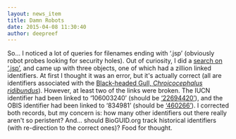 ```yaml
---
layout: news_item
title: Damn Robots
date: 2015-04-08 11:30:40
author: deepreef
---
```


So... I noticed a lot of queries for filenames ending with ‘.jsp’ (obviously robot probes looking for security holes). Out of curiosity, I did a [search on ‘.jsp’], and came up with three objects, one of which had a zillion linked identifiers. At first I thought it was an error, but it's actually correct (all are identifiers associated with the [Black-headed Gull, _Chroicocephalus ridibundus_]). However, at least two of the links were broken. The IUCN identifier had been linked to ‘106003240’ (should be [‘22694420’]), and the OBIS identifier had been linked to ‘834981’ (should be [‘460266’]). I corrected both records, but my concern is: how many other identifiers out there really aren't so peristent? And... should BioGUID.org track historical identifiers (with re-direction to the correct ones)? Food for thought.

[search on ‘.jsp’]: http://bioguid.org/searchIdentifier?q=.jsp&format=html
[Black-headed Gull, _Chroicocephalus ridibundus_]: http://en.wikipedia.org/wiki/Black-headed_gull
[‘22694420’]: http://www.iucnredlist.org/details/22694420/0
[‘460266’]: http://www.iobis.org/mapper/?taxon_id=460266